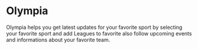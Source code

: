 # Olympia
Olympia helps you get latest updates for your favorite sport by selecting your favorite sport and add Leagues to favorite also follow upcoming events and informations about your favorite team.
